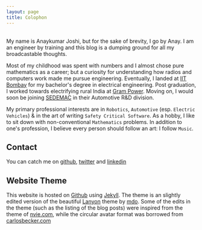 ```yaml
---
layout: page
title: Colophon
---
```

<br>
My name is Anaykumar Joshi, but for the sake of brevity, I go by Anay. I am an engineer by training and this blog is a dumping ground for all my broadcastable thoughts.

Most of my childhood was spent with numbers and I almost chose pure mathematics as a career; but a curiosity for understanding how radios and computers work made me pursue engineering. Eventually, I landed at [IIT Bombay](http://www.iitb.ac.in) for my bachelor's degree in electrical engineering. Post graduation, I worked towards electrifying rural India at <a href="http://www.grampower.com">Gram Power</a>. Moving on, I would soon be joining [SEDEMAC](http://www.sedemac.com) in their Automotive R&D division.

My primary professional interests are in `Robotics`, `Automotive` (esp. `Electric Vehicles`) & in the art of writing `Safety Critical Software`. As a hobby, I like to sit down with non-conventional `Mathematics` problems. In addition to one's profession, I believe every person should follow an art: I follow `Music`. 

## Contact

You can catch me on [github](http://github.com/anayjoshi), [twitter](http://twitter.com/AnaykumarJoshi) and [linkedin](https://in.linkedin.com/pub/anaykumar-joshi/5b/407/334)

## Website Theme

This website is hosted on [Github](http://github.com) using [Jekyll](). The theme is an slightly edited version of the beautiful [Lanyon](http://lanyon.getpoole.com/) theme by [mdo](http://markdotto.com/). Some of the edits in the theme (such as the listing of the blog posts) were inspired from the theme of [nvie.com](http://nvie.com), while the circular avatar format was borrowed from [carlosbecker.com](http://carlosbecker.com)




